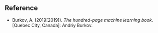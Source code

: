 
## Reference

- Burkov, A. (2019[2019]). *The hundred-page machine learning book*. [Quebec City, Canada]: Andriy Burkov.

